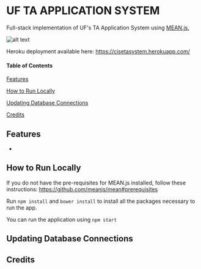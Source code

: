 # UF TA APPLICATION SYSTEM
Full-stack implementation of UF's TA Application System using [MEAN.js.](http://meanjs.org/)

![alt text](https://i.imgur.com/0EBk0Ni.png)

Heroku deployment available here: https://cisetasystem.herokuapp.com/

#### Table of Contents
[Features](#features)

[How to Run Locally](#how-to-run-locally)

[Updating Database Connections](#updating-database-connections)

[Credits](#credits)

## Features
* 
## How to Run Locally
If you do not have the pre-requisites for MEAN.js installed, follow these instructions: https://github.com/meanjs/mean#prerequisites

Run `npm install` and `bower install` to install all the packages necessary to run the app.

You can run the application using `npm start`
## Updating Database Connections
## Credits
